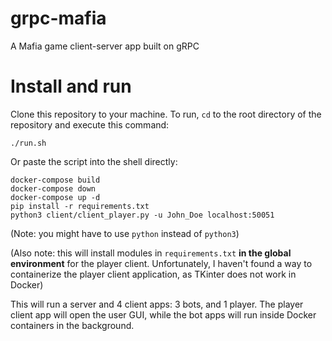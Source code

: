 # grpc-mafia
A Mafia game client-server app built on gRPC

# Install and run

Clone this repository to your machine.
To run, `cd` to the root directory of the repository and execute this command:

    ./run.sh

Or paste the script into the shell directly:

    docker-compose build
    docker-compose down
    docker-compose up -d
    pip install -r requirements.txt
    python3 client/client_player.py -u John_Doe localhost:50051

(Note: you might have to use `python` instead of `python3`)

(Also note: this will install modules in `requirements.txt` **in the global environment** for the player client.
Unfortunately, I haven't found a way to containerize the player client application, as TKinter does not work in Docker)

This will run a server and 4 client apps: 3 bots, and 1 player. The player client app will open the user GUI,
while the bot apps will run inside Docker containers in the background.